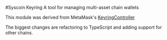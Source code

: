 #Syscoin Keyring
A tool for managing multi-asset chain wallets

This module was derived from MetaMask's [KeyringController](https://github.com/MetaMask/KeyringController)

The biggest changes are refactoring to TypeScript and adding support for other chains.
